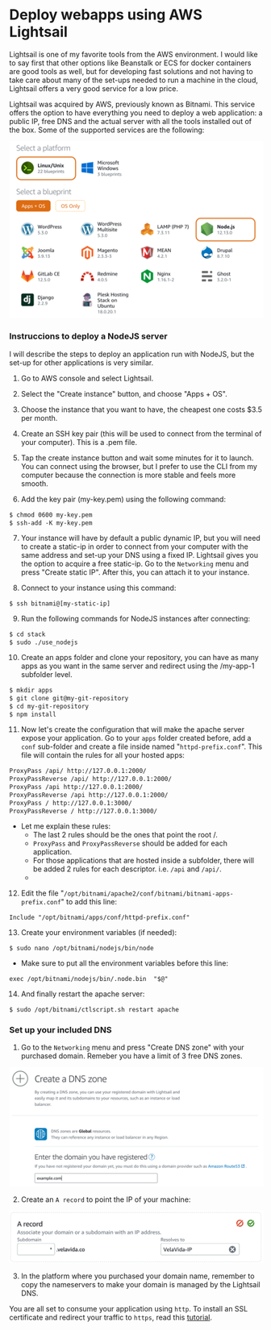 <meta name="date" content="2020-3-15" />
<meta name="image" content="https://github.com/cjortegon/camiloortegon-public/raw/master/seo/lambda_js.png" />
<meta name="language" content="en" />
<meta name="tags" content="lightsail,ec2,aws,server" />

# Deploy webapps using AWS Lightsail

Lightsail is one of my favorite tools from the AWS environment. I would like to say first that other options like Beanstalk or ECS for docker containers are good tools as well, but for developing fast solutions and not having to take care about many of the set-ups needed to run a machine in the cloud, Lightsail offers a very good service for a low price.

Lightsail was acquired by AWS, previously known as Bitnami. This service offers the option to have everything you need to deploy a web application: a public IP, free DNS and the actual server with all the tools installed out of the box. Some of the supported services are the following:

![80;;](https://github.com/cjortegon/camiloortegon-public/raw/master/post/2020/media/lightsail-flavors.png)

### Instruccions to deploy a NodeJS server

I will describe the steps to deploy an application run with NodeJS, but the set-up for other applications is very similar.

1. Go to AWS console and select Lightsail.

2. Select the "Create instance" button, and choose "Apps + OS".

3. Choose the instance that you want to have, the cheapest one costs $3.5 per month.

4. Create an SSH key pair (this will be used to connect from the terminal of your computer). This is a .pem file.

5. Tap the create instance button and wait some minutes for it to launch. You can connect using the browser, but I prefer to use the CLI from my computer because the connection is more stable and feels more smooth.

6. Add the key pair (my-key.pem) using the following command:

>   
    $ chmod 0600 my-key.pem
    $ ssh-add -K my-key.pem

7. Your instance will have by default a public dynamic IP, but you will need to create a static-ip in order to connect from your computer with the same address and set-up your DNS using a fixed IP. Lightsail gives you the option to acquire a free static-ip. Go to the `Networking` menu and press "Create static IP". After this, you can attach it to your instance.

8. Connect to your instance using this command:

>   
    $ ssh bitnami@[my-static-ip]

9. Run the following commands for NodeJS instances after connecting:

>   
    $ cd stack
    $ sudo ./use_nodejs

10. Create an apps folder and clone your repository, you can have as many apps as you want in the same server and redirect using the /my-app-1 subfolder level.

>   
    $ mkdir apps
    $ git clone git@my-git-repository
    $ cd my-git-repository
    $ npm install

11. Now let's create the configuration that will make the apache server expose your application. Go to your `apps` folder created before, add a `conf` sub-folder and create a file inside named "`httpd-prefix.conf`". This file will contain the rules for all your hosted apps:

>   
    ProxyPass /api/ http://127.0.0.1:2000/
    ProxyPassReverse /api/ http://127.0.0.1:2000/
    ProxyPass /api http://127.0.0.1:2000/
    ProxyPassReverse /api http://127.0.0.1:2000/
    ProxyPass / http://127.0.0.1:3000/
    ProxyPassReverse / http://127.0.0.1:3000/

- Let me explain these rules:
    - The last 2 rules should be the ones that point the root /.
    - `ProxyPass` and `ProxyPassReverse` should be added for each application.
    - For those applications that are hosted inside a subfolder, there will be added 2 rules for each descriptor. i.e. `/api` and `/api/`.
    - 

12. Edit the file "`/opt/bitnami/apache2/conf/bitnami/bitnami-apps-prefix.conf`" to add this line:

>   
    Include "/opt/bitnami/apps/conf/httpd-prefix.conf"

13. Create your environment variables (if needed):

>   
    $ sudo nano /opt/bitnami/nodejs/bin/node

- Make sure to put all the environment variables before this line:

>   
    exec /opt/bitnami/nodejs/bin/.node.bin  "$@"

14. And finally restart the apache server:

>   
    $ sudo /opt/bitnami/ctlscript.sh restart apache

### Set up your included DNS

1. Go to the `Networking` menu and press "Create DNS zone" with your purchased domain. Remeber you have a limit of 3 free DNS zones.

![;250;](https://github.com/cjortegon/camiloortegon-public/raw/master/post/2020/media/create-dns-zone.png)

2. Create an `A record` to point the IP of your machine:

![;100;](https://github.com/cjortegon/camiloortegon-public/raw/master/post/2020/media/dns-a-record.png)

3. In the platform where you purchased your domain name, remember to copy the nameservers to make your domain is managed by the Lightsail DNS.

You are all set to consume your application using `http`. To install an SSL certificate and redirect your traffic to `https`, read this [tutorial](/blog/2020/install-free-ssl-certificate).
